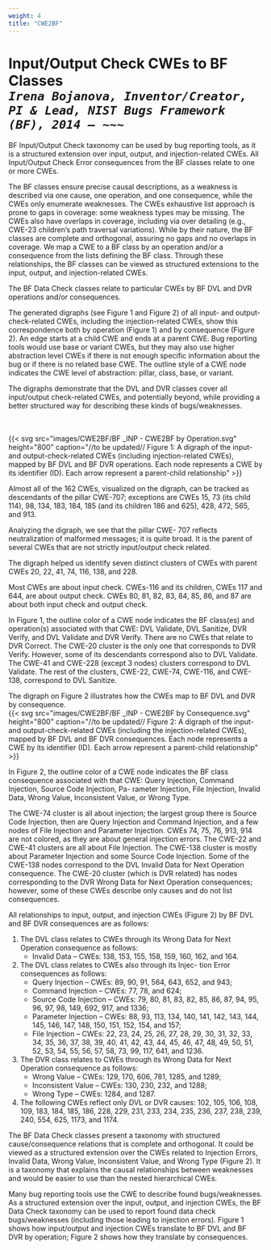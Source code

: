 ```yaml
---
weight: 4
title: "CWE2BF"
---
```


<!-- Google tag (gtag.js) -->
<script async src="https://www.googletagmanager.com/gtag/js?id=G-PJ364XPP9F"></script>
<script>
  window.dataLayer = window.dataLayer || [];
  function gtag(){dataLayer.push(arguments);}
  gtag('js', new Date());

  gtag('config', 'G-PJ364XPP9F');
</script>

# Input/Output Check CWEs to BF Classes <br/> _`Irena Bojanova, Inventor/Creator, PI & Lead, NIST Bugs Framework (BF), 2014 – ~~~`_

BF Input/Output Check taxonomy can be used by bug reporting tools, as it is a structured extension over input, output, and injection-related CWEs. All Input/Output Check Error consequences from the BF classes relate to one or more CWEs.

The BF classes ensure precise causal descriptions, as a weakness is described via one cause, one operation, and one consequence, while the CWEs only enumerate weaknesses. The CWEs exhaustive list approach is prone to gaps in coverage: some weakness types may be missing. The CWEs also have overlaps in coverage, including via over detailing (e.g., CWE-23 children’s path traversal variations). While by their nature, the BF classes are complete and orthogonal, assuring no gaps and no overlaps in coverage. We map a CWE to a BF class by an operation and/or a consequence from the lists defining the BF class. Through these relationships, the BF classes can be viewed as structured extensions to the input, output, and injection-related CWEs.

The BF Data Check classes relate to particular CWEs by BF DVL and DVR operations and/or consequences. 

The generated digraphs (see Figure 1 and Figure 2) of all input- and output-check-related CWEs, including the injection-related CWEs, show this correspondence both by operation (Figure 1) and by consequence (Figure 2). An edge starts at a child CWE and ends at a parent CWE. Bug reporting tools would use base or variant CWEs, but they may also use higher abstraction level CWEs if there is not enough specific information about the bug or if there is no related base CWE. The outline style of a CWE node indicates the CWE level of abstraction: pillar, class, base, or variant. 

The digraphs demonstrate that the DVL and DVR classes cover all input/output check-related CWEs, and potentially beyond, while providing a better structured way for describing these kinds of bugs/weaknesses.

<br/><br/>
{{< svg src="images/CWE2BF/BF _INP - CWE2BF by Operation.svg" height="800" caption="//to be updated// Figure 1: A digraph of the input- and output-check-related CWEs (including injection-related CWEs), mapped by BF DVL and BF DVR operations. Each node represents a CWE by its identifier (ID). Each arrow represent a parent-child relationship" >}}

Almost all of the 162 CWEs, visualized on the digraph, can be tracked as descendants of the pillar CWE-707; exceptions are CWEs 15, 73 (its child 114), 98, 134, 183, 184, 185 (and its children 186 and 625), 428, 472, 565, and 913.

Analyzing the digraph, we see that the pillar CWE- 707 reflects neutralization of malformed messages; it is quite broad. It is the parent of several CWEs that are not strictly input/output check related.

The digraph helped us identify seven distinct clusters of CWEs with parent CWEs 20, 22, 41, 74, 116, 138, and 228.

Most CWEs are about input check. CWEs-116 and its children, CWEs 117 and 644, are about output check. CWEs 80, 81, 82, 83, 84, 85, 86, and 87 are about both input check and output check.

In Figure 1, the outline color of a CWE node indicates the BF class(es) and operation(s) associated with that CWE: DVL Validate, DVL Sanitize, DVR Verify, and DVL Validate and DVR Verify. There are no CWEs that relate to DVR Correct. The CWE-20 cluster is the only one that corresponds to DVR Verify. However, some of its descendants correspond also to DVL Validate. The CWE-41 and CWE-228 (except 3 nodes) clusters correspond to DVL Validate. The rest of the clusters, CWE-22, CWE-74, CWE-116, and CWE-138, correspond to DVL Sanitize.

The digraph on Figure 2 illustrates how the CWEs map to BF DVL and DVR by consequence.
<br/>
{{< svg src="images/CWE2BF/BF _INP - CWE2BF by Consequence.svg" height="800" caption="//to be updated// Figure 2: A digraph of the input- and output-check-related CWEs (including the injection-related CWEs), mapped by BF DVL and BF DVR consequences. Each node represents a CWE by its identifier (ID). Each arrow represent a parent-child relationship" >}}

In Figure 2, the outline color of a CWE node indicates the BF class consequence associated with that CWE: Query Injection, Command Injection, Source Code Injection, Pa- rameter Injection, File Injection, Invalid Data, Wrong Value, Inconsistent Value, or Wrong Type.

The CWE-74 cluster is all about injection; the largest group there is Source Code Injection, then are Query Injection and Command Injection, and a few nodes of File Injection and Parameter Injection. CWEs 74, 75, 76, 913, 914 are not colored, as they are about general injection errors. The CWE-22 and CWE-41 clusters are all about File Injection. The CWE-138 cluster is mostly about Parameter Injection and some Source Code Injection. Some of the CWE-138 nodes correspond to the DVL Invalid Data for Next Operation consequence. The CWE-20 cluster (which is DVR related) has nodes corresponding to the DVR Wrong Data for Next Operation consequences; however, some of these CWEs describe only causes and do not list consequences.

All relationships to input, output, and injection CWEs (Figure 2) by BF DVL and BF DVR consequences are as follows:

1.  The DVL class relates to CWEs through its Wrong Data for Next Operation consequence as follows:
    * Invalid Data – CWEs: 138, 153, 155, 158, 159, 160, 162, and 164.
2.  The DVL class relates to CWEs also through its Injec- tion Error consequences as follows:
    * Query Injection – CWEs: 89, 90, 91, 564, 643, 652, and 943;
    * Command Injection – CWEs: 77, 78, and 624;
    * Source Code Injection – CWEs: 79, 80, 81, 83, 82, 85, 86, 87, 94, 95, 96, 97, 98, 149, 692, 917, and 1336;
    * Parameter Injection – CWEs: 88, 93, 113, 134, 140, 141, 142, 143, 144, 145, 146, 147, 148, 150, 151, 152, 154, and 157;
    * File Injection – CWEs: 22, 23, 24, 25, 26, 27, 28, 29, 30, 31, 32, 33, 34, 35, 36, 37, 38, 39, 40, 41, 42, 43, 44, 45, 46, 47, 48, 49, 50, 51, 52, 53, 54, 55, 56, 57, 58, 73, 99, 117, 641, and 1236.
3.  The DVR class relates to CWEs through its Wrong Data for Next Operation consequence as follows:
    * Wrong Value – CWEs: 129, 170, 606, 781, 1285, and 1289;
    * Inconsistent Value – CWEs: 130, 230, 232, and 1288;
    * Wrong Type – CWEs: 1284, and 1287.
4.  The following CWEs reflect only DVL or DVR causes: 102, 105, 106, 108, 109, 183, 184, 185, 186, 228, 229, 231, 233, 234, 235, 236, 237, 238, 239, 240, 554, 625, 1173, and 1174.

The BF Data Check classes present a taxonomy with structured cause/consequence relations that is complete and orthogonal. It could be viewed as a structured extension over the CWEs related to Injection Errors, Invalid Data, Wrong Value, Inconsistent Value, and Wrong Type (Figure 2). It is a taxonomy that explains the causal relationships between weaknesses and would be easier to use than the nested hierarchical CWEs.

Many bug reporting tools use the CWE to describe found bugs/weaknesses. As a structured extension over the input, output, and injection CWEs, the BF Data Check taxonomy can be used to report found data check bugs/weaknesses (including those leading to injection errors). Figure 1 shows how input/output and injection CWEs translate to BF DVL and BF DVR by operation; Figure 2 shows how they translate by consequences.